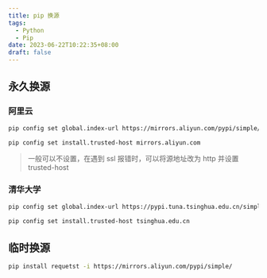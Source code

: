```yaml
---
title: pip 换源
tags:
  - Python
  - Pip
date: 2023-06-22T10:22:35+08:00
draft: false
---
```


## 永久换源

### 阿里云

```bash
pip config set global.index-url https://mirrors.aliyun.com/pypi/simple/
```

```bash
pip config set install.trusted-host mirrors.aliyun.com
```

> 一般可以不设置，在遇到 ssl 报错时，可以将源地址改为 http 并设置 trusted-host

### 清华大学

```bash
pip config set global.index-url https://pypi.tuna.tsinghua.edu.cn/simple
```

```bash
pip config set install.trusted-host tsinghua.edu.cn
```

## 临时换源

```bash
pip install requetst -i https://mirrors.aliyun.com/pypi/simple/
```

